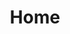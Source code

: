 ---
title: Home
created: 2025-04-06 22:45
tags:
  - blog
  - careershift
  - gym
Author: Daven Earl Bellen
---